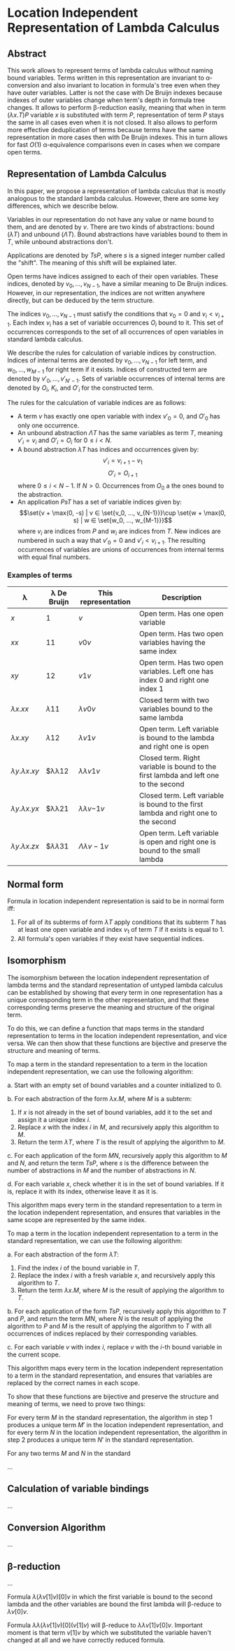# Location Independent Representation of Lambda Calculus

## Abstract

This work allows to represent terms of lambda calculus without naming bound variables. Terms written in this representation are invariant to α-conversion and also invariant to location in formula's tree even when they have outer variables. Latter is not the case with De Bruijn indexes because indexes of outer variables change when term's depth in formula tree changes. It allows to perform β-reduction easily, meaning that when in term $(λx.T)P$ variable $x$ is substituted with term $P$, representation of term $P$ stays the same in all cases even when it is not closed. It also allows to perform more effective deduplication of terms because terms have the same representation in more cases then with De Bruijn indexes. This in turn allows for fast $O(1)$ α-equivalence comparisons even in cases when we compare open terms.

## Representation of Lambda Calculus

In this paper, we propose a representation of lambda calculus that is mostly analogous to the standard lambda calculus. However, there are some key differences, which we describe below.

Variables in our representation do not have any value or name bound to them, and are denoted by $v$. There are two kinds of abstractions: bound ($λT$) and unbound ($ΛT$). Bound abstractions have variables bound to them in $T$, while unbound abstractions don't.

Applications are denoted by $TsP$, where $s$ is a signed integer number called the "shift". The meaning of this shift will be explained later.

Open terms have indices assigned to each of their open variables. These indices, denoted by $v_0, ..., v_{N-1}$, have a similar meaning to De Bruijn indices. However, in our representation, the indices are not written anywhere directly, but can be deduced by the term structure.

The indices $v_0, ..., v_{N-1}$ must satisfy the conditions that $v_0 = 0$ and $v_i < v_{i+1}$. Each index $v_i$ has a set of variable occurrences $O_i$ bound to it. This set of occurrences corresponds to the set of all occurrences of open variables in standard lambda calculus.

We describe the rules for calculation of variable indices by construction. Indices of internal terms are denoted by $v_0, ..., v_{N-1}$ for left term, and $w_0, ..., w_{M-1}$ for right term if it exists. Indices of constructed term are denoted by $v'_0, ..., v'_{N'-1}$. Sets of variable occurrences of internal terms are denoted by $O_i$, $K_i$, and $O'_i$ for the constructed term.

The rules for the calculation of variable indices are as follows:

* A term $v$ has exactly one open variable with index $v'_0 = 0$, and $O'_0$ has only one occurrence.
* An unbound abstraction $ΛT$ has the same variables as term $T$, meaning $v'_i = v_i$ and $O'_i = O_i$ for $0 \le i < N$.
* A bound abstraction $λT$ has indices and occurrences given by: $$v'_i = v_{i+1} - v_1$$ $$O'_i = O_{i+1}$$ where $0 \le i < N - 1$. If $N > 0$. Occurrences from $O_0$ a the ones bound to the abstraction.
* An application $PsT$ has a set of variable indices given by: $$\set{v + \max(0, -s) | v ∈ \set{v_0, ..., v_{N-1}}}\cup \set{w + \max(0, s) | w ∈ \set{w_0, ..., w_{M-1}}}$$ where $v_i$ are indices from $P$ and $w_i$ are indices from $T$. New indices are numbered in such a way that $v'_0 = 0$ and $v'_i < v_{i+1}$. The resulting occurrences of variables are unions of occurrences from internal terms with equal final numbers.

### Examples of terms

| λ | λ De Bruijn  | This representation | Description |
|---|---|---|---|
| $x$ | $1$ | $v$ | Open term. Has one open variable |
| $xx$ | $11$ | $v0v$ | Open term. Has two open variables having the same index |
| $xy$ | $12$ | $v1v$ | Open term. Has two open variables. Left one has index 0 and right one index 1 |
| $λx.x x$ | $λ11$ | $λv0v$ | Closed term with two variables bound to the same lambda |
| $λx.x y$ | $λ12$ | $λv1v$ | Open term. Left variable is bound to the lambda and right one is open |
| $λy.λx.xy$ | $λλ12 | $λλv1v$ | Closed term. Right variable is bound to the first lambda and left one to the second |
| $λy.λx.yx$ | $λλ21 | $λλv{-1}v$ | Closed term. Left variable is bound to the first lambda and right one to the second |
| $λy.λx.zx$ | $$λλ31$ | $Λλv-1v$ | Open term. Left variable is open and right one is bound to the small lambda |

## Normal form
Formula in location independent representation is said to be in normal form iff:
1. For all of its subterms of form $λT$ apply conditions that its subterm $T$ has at least one open variable and index $v_1$ of term $T$ if it exists is equal to $1$.
2. All formula's open variables if they exist have sequential indices.

## Isomorphism

<!-- Let us say that set $𝕃$ is a set of formulas of lambda calculus and $𝕄$ is a set of formulas in this representation. In order to use this representation we need to be sure that there are functions $f: 𝕃→𝕄$ and $f^{-1}: 𝕄→𝕃$ such that $f^{-1}(f(T)) =_α T$. In which case we can say that two representations are isomorphic.

Actually we will show how to construct function that maps set of alfa-equivalence classes of formulas of lambda calculus $𝕃_α$ to set of formula of this representation in normal form $𝕄_n$ so that this mapping $f : 𝕃_α → 𝕄_n$ is a bijection.

Function t:  -->

The isomorphism between the location independent representation of lambda terms and the standard representation of untyped lambda calculus can be established by showing that every term in one representation has a unique corresponding term in the other representation, and that these corresponding terms preserve the meaning and structure of the original term.

To do this, we can define a function that maps terms in the standard representation to terms in the location independent representation, and vice versa. We can then show that these functions are bijective and preserve the structure and meaning of terms.

To map a term in the standard representation to a term in the location independent representation, we can use the following algorithm:

a. Start with an empty set of bound variables and a counter initialized to 0.

b. For each abstraction of the form $λx.M$, where $M$ is a subterm:
  1. If $x$ is not already in the set of bound variables, add it to the set and assign it a unique index $i$.
  2. Replace $x$ with the index $i$ in $M$, and recursively apply this algorithm to $M$.
  3. Return the term $λT$, where $T$ is the result of applying the algorithm to $M$.

c. For each application of the form $MN$, recursively apply this algorithm to $M$ and $N$, and return the term $TsP$, where $s$ is the difference between the number of abstractions in $M$ and the number of abstractions in $N$.

d. For each variable $x$, check whether it is in the set of bound variables. If it is, replace it with its index, otherwise leave it as it is.

This algorithm maps every term in the standard representation to a term in the location independent representation, and ensures that variables in the same scope are represented by the same index.

To map a term in the location independent representation to a term in the standard representation, we can use the following algorithm:

a. For each abstraction of the form $λT$:
  1. Find the index $i$ of the bound variable in $T$.
  2. Replace the index $i$ with a fresh variable $x$, and recursively apply this algorithm to $T$.
  3. Return the term $λx.M$, where $M$ is the result of applying the algorithm to $T$.


b. For each application of the form $TsP$, recursively apply this algorithm to $T$ and $P$, and return the term $MN$, where $N$ is the result of applying the algorithm to $P$ and $M$ is the result of applying the algorithm to $T$ with all occurrences of indices replaced by their corresponding variables.

c. For each variable $v$ with index $i$, replace $v$ with the $i$-th bound variable in the current scope.

This algorithm maps every term in the location independent representation to a term in the standard representation, and ensures that variables are replaced by the correct names in each scope.

To show that these functions are bijective and preserve the structure and meaning of terms, we need to prove two things:

For every term $M$ in the standard representation, the algorithm in step 1 produces a unique term $M'$ in the location independent representation, and for every term $N$ in the location independent representation, the algorithm in step 2 produces a unique term $N'$ in the standard representation.

For any two terms $M$ and $N$ in the standard

...


## Calculation of variable bindings
...

## Conversion Algorithm
...

## β-reduction

...

Formula $λ(λv[1]v)[0]v$ in which the first variable is bound to the second lambda and the other variables are bound the first lambda will β-reduce to $λv[0]v$.

Formula $λλ(λv[1]v)[0](v[1]v)$ will β-reduce to $λλv[1]v[0]v$. Important moment is that term $v[1]v$ by which we substituted the variable haven't changed at all and we have correctly reduced formula.